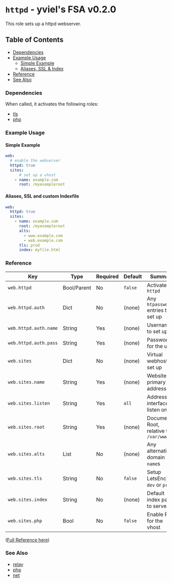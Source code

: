 # `httpd` - yviel's FSA v0.2.0
This role sets up a httpd webserver.

## Table of Contents
 - [Dependencies](#dependencies)
 - [Example Usage](#example-usage)
    - [Simple Example](#simple-example)
    - [Aliases, SSL & Index](#aliases-ssl-and-custom-indexfile)
 - [Reference](#reference)
 - [See Also](#see-also)

### Dependencies
When called, it activates the following roles:
 - [tls](../tls)
 - [php](../php)

### Example Usage
#### Simple Example
```yaml
web:
  # enable the webserver
  httpd: true
  sites:
      # set up a vhost
    - name: example.com
      root: /myexampleroot
```

#### Aliases, SSL and custom Indexfile
```yaml
web:
  httpd: true
  sites:
    - name: example.com
      root: /myexampleroot
      alts:
        - www.example.com
        - web.example.com
      tls: prod
      index: myfile.html
```

### Reference
|Key|Type|Required|Default|Summary|
|--|--|--|--|--|
|`web.httpd`|Bool/Parent|No|`false`|Activates `httpd`|
|`web.httpd.auth`|Dict|No|(none)|Any `htpasswd` entries to set up|
|`web.httpd.auth.name`|String|Yes|(none)|Username to set up|
|`web.httpd.auth.pass`|String|Yes|(none)|Password for the user|
|`web.sites`|Dict|No|(none)|Virtual webhosts to set up|
|`web.sites.name`|String|Yes|(none)|Website's primary address|
|`web.sites.listen`|String|Yes|`all`|Address or interface to listen on|
|`web.sites.root`|String|Yes|(none)|Document-Root, relative to `/var/www`|
|`web.sites.alts`|List|No|(none)|Any alternative domain `name`s|
|`web.sites.tls`|String|No|`false`|Setup LetsEncrypt, `dev` or `prod`|
|`web.sites.index`|String|No|(none)|Default index page to serve|
|`web.sites.php`|Bool|No|`false`|Enable PHP for the vhost|

([Full Reference here](docs/REFERENCE.md))

### See Also
 - [relay](../relay)
 - [php](../php)
 - [net](../net)
